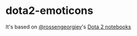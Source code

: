 # dota2-emoticons
It's based on [@rossengeorgiev](https://github.com/rossengeorgiev)'s [Dota 2 notebooks](https://github.com/rossengeorgiev/dota2_notebooks/blob/046e385a787d6f84408bded077c4552064958ee4/List%20Emoticons.ipynb)
